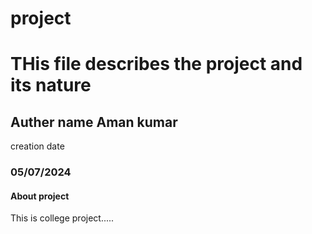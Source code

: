 # project
<h1>THis file describes the project and its nature</h1>
<h2>Auther name Aman kumar</h2>
creation date <h3>05/07/2024</h3>
<h4>About project</h4>
<p>This is college project.....</p>